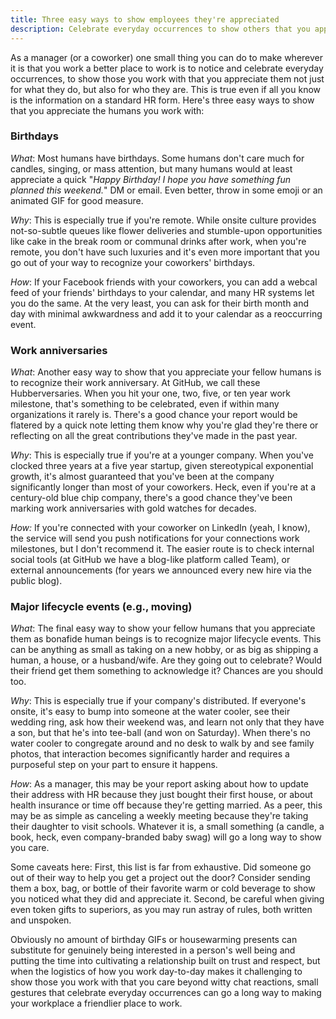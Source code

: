 ```yaml
---
title: Three easy ways to show employees they're appreciated
description: Celebrate everyday occurrences to show others that you appreciate them as individuals and to make your workplace a better place to work
---
```


As a manager (or a coworker) one small thing you can do to make wherever it is that you work a better place to work is to notice and celebrate everyday occurrences, to show those you work with that you appreciate them not just for what they do, but also for who they are. This is true even if all you know is the information on a standard HR form. Here's three easy ways to show that you appreciate the humans you work with:

### Birthdays

*What*: Most humans have birthdays. Some humans don't care much for candles, singing, or mass attention, but  many humans would at least appreciate a quick "*Happy Birthday! I hope you have something fun planned this weekend.*" DM or email. Even better, throw in some emoji or an animated GIF for good measure.

*Why*: This is especially true if you're remote. While onsite culture provides not-so-subtle queues like flower deliveries and stumble-upon opportunities like cake in the break room or communal drinks after work, when you're remote, you don't have such luxuries and it's even more important that you go out of your way to recognize your coworkers' birthdays.

*How*: If your Facebook friends with your coworkers, you can add a webcal feed of your friends' birthdays to your calendar, and many HR systems let you do the same. At the very least, you can ask for their birth month and day with minimal awkwardness and add it to your calendar as a reoccurring event.

### Work anniversaries

*What*: Another easy way to show that you appreciate your fellow humans is to recognize their work anniversary. At GitHub, we call these Hubberversaries. When you hit your one, two, five, or ten year work milestone, that's something to be celebrated, even if within many organizations it rarely is. There's a good chance your report would be flatered by a quick note letting them know why you're glad they're there or reflecting on all the great contributions they've made in the past year.

*Why*: This is especially true if you're at a younger company. When you've clocked three years at a five year startup, given stereotypical exponential growth, it's almost guaranteed that you've been at the company significantly longer than most of your coworkers. Heck, even if you're at a century-old blue chip company, there's a good chance they've been marking work anniversaries with gold watches for decades.

*How:* If you're connected with your coworker on LinkedIn (yeah, I know), the service will send you push notifications for your connections work milestones, but I don't recommend it. The easier route is to check internal social tools (at GitHub we have a blog-like platform called Team), or external announcements (for years we announced every new hire via the public blog).

### Major lifecycle events (e.g., moving)

*What*: The final easy way to show your fellow humans that you appreciate them as bonafide human beings is to recognize major lifecycle events. This can be anything as small as taking on a new hobby, or as big as shipping a human, a house, or a husband/wife. Are they going out to celebrate? Would their friend get them something to acknowledge it? Chances are you should too.

*Why*: This is especially true if your company's distributed. If everyone's onsite, it's easy to bump into someone at the water cooler, see their wedding ring, ask how their weekend was, and learn not only that they have a son, but that he's into tee-ball (and won on Saturday). When there's no water cooler to congregate around and no desk to walk by and see family photos, that interaction becomes significantly harder and requires a purposeful step on your part to ensure it happens.

*How*: As a manager, this may be your report asking about how to update their address with HR because they just bought their first house, or about health insurance or time off because they're getting married. As a peer, this may be as simple as canceling a weekly meeting because they're taking their daughter to visit schools. Whatever it is, a small something (a candle, a book, heck, even company-branded baby swag) will go a long way to show you care.

Some caveats here: First, this list is far from exhaustive. Did someone go out of their way to help you get a project out the door? Consider sending them a box, bag, or bottle of their favorite warm or cold beverage to show you noticed what they did and appreciate it. Second, be careful when giving even token gifts to superiors, as you may run astray of rules, both written and unspoken.

Obviously no amount of birthday GIFs or housewarming presents can substitute for genuinely being interested in a person's well being and putting the time into cultivating a relationship built on trust and respect, but when the logistics of how you work day-to-day makes it challenging to show those you work with that you care beyond witty chat reactions, small gestures that celebrate everyday occurrences can go a long way to making your workplace a friendlier place to work.
